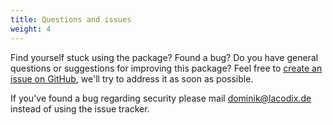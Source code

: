 ```yaml
---
title: Questions and issues
weight: 4
---
```


Find yourself stuck using the package? Found a bug? Do you have general questions or suggestions for improving 
this package? Feel free to [create an issue on GitHub](https://github.com/lacodix/laravel-global-or-scope/issues), we'll 
try to address it as soon as possible.

If you've found a bug regarding security please mail [dominik@lacodix.de](mailto:dominik@lacodix.de) instead of using
the issue tracker.
